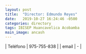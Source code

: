 ```yaml
---
layout: post
title:  "Director: Edmundo Reyes"
date:   2019-10-27 16:24:46 -0500
categories: directory
tags: IBISEP Huancavelica Acobamba
main_image: ancash
---
```


| Teléfono  | 975-755-838 |
| email     | - |

